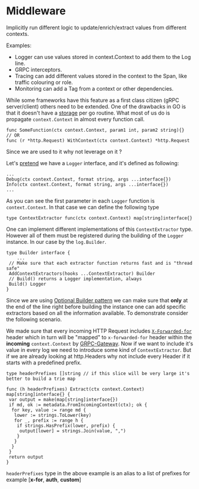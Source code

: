 # Middleware

Implicitly run different logic to update/enrich/extract values from different contexts.

Examples:

- Logger can use values stored in context.Context to add them to the Log line.
- GRPC interceptors.
- Tracing can add different values stored in the context to the Span, like traffic colouring or role.
- Monitoring can add a Tag from a context or other dependencies.

While some frameworks have this feature as a first class citizen (gRPC server/client) others need to be extended.
One of the drawbacks in GO is that it doesn't have a [storage](https://github.com/golang/go/issues/21355) per go routine.
What most of us do is propagate `context.Context` in almost every function call.

```golang
func SomeFunction(ctx context.Context, param1 int, param2 string){}
// OR
func (r *http.Request) WithContext(ctx context.Context) *http.Request
```

Since we are used to it why not leverage on it ?

Let's [pretend](../interfaces/log/interfaces.go) we have a `Logger` interface, and it's defined as following:

```golang
...
Debug(ctx context.Context, format string, args ...interface{})
Info(ctx context.Context, format string, args ...interface{})
...
```

As you can see the first parameter in each `Logger` function is `context.Context`. In that case we can define the following type

```golang
type ContextExtractor func(ctx context.Context) map[string]interface{}
```

One can implement different implementations of this `ContextExtractor` type. However all of them must be registered during the building of the `Logger` instance. In our case by the `log.Builder`.

```golang
type Builder interface {
    ...
 // Make sure that each extractor function returns fast and is "thread safe"
 AddContextExtractors(hooks ...ContextExtractor) Builder
 // Build() returns a Logger implementation, always
 Build() Logger
}
```

Since we are using [Optional Builder pattern](builder.md) we can make sure that **only** at the end of the line right before building the instance one can add specific extractors based on all the information available.
To demonstrate consider the following scenario.

We made sure that every incoming HTTP Request includes [`X-Forwarded-for`](https://en.wikipedia.org/wiki/X-Forwarded-For) header which in turn will be "mapped" to `x-forwarded-for` header within the **incoming** `context.Context` by [GRPC-Gateway](https://github.com/grpc-ecosystem/grpc-gateway). Now if we want to include it's value in every log we need to introduce some kind of `ContextExtractor`. But if we are already looking at http.Headers why not include every Header if it starts with a predefined prefix.

```golang
type headerPrefixes []string // if this slice will be very large it's better to build a trie map

func (h headerPrefixes) Extract(ctx context.Context) map[string]interface{} {
 var output = make(map[string]interface{})
 if md, ok := metadata.FromIncomingContext(ctx); ok {
  for key, value := range md {
   lower := strings.ToLower(key)
   for _, prefix := range h {
    if strings.HasPrefix(lower, prefix) {
     output[lower] = strings.Join(value, ",")
    }
   }
  }
 }
 return output
}
```

`headerPrefixes` type in the above example is an alias to a list of prefixes for example [**x-for**, **auth**, **custom**]
